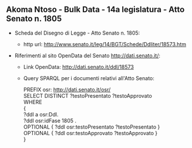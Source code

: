 ## Akoma Ntoso - Bulk Data - 14a legislatura - Atto Senato n. 1805 ##

* Scheda del Disegno di Legge - Atto Senato n. 1805:
	* http url: http://www.senato.it/leg/14/BGT/Schede/Ddliter/18573.htm

* Riferimenti al sito OpenData del Senato http://dati.senato.it/:
	* Link OpenData: http://dati.senato.it/ddl/18573
	* Query SPARQL per i documenti relativi all'Atto Senato:

        PREFIX osr: <http://dati.senato.it/osr/>  
		SELECT DISTINCT ?testoPresentato ?testoApprovato  
		WHERE  
		{  
		    ?ddl a osr:Ddl.  
		    ?ddl osr:idFase 1805 .  
		    OPTIONAL { ?ddl osr:testoPresentato ?testoPresentato }  
		    OPTIONAL { ?ddl osr:testoApprovato ?testoApprovato }  
		}
		